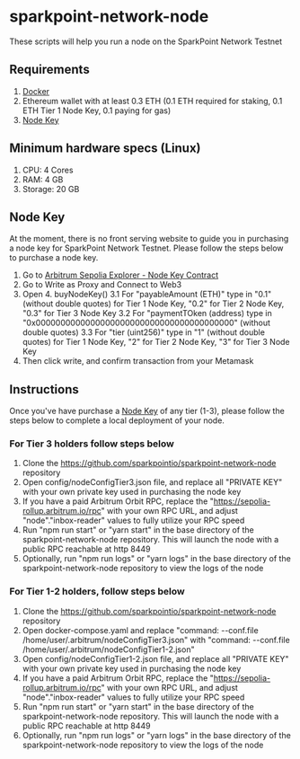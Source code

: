 # sparkpoint-network-node

These scripts will help you run a node on the SparkPoint Network Testnet

## Requirements 
1. [Docker](https://docs.docker.com/get-docker/)
2. Ethereum wallet with at least 0.3 ETH (0.1 ETH required for staking, 0.1 ETH Tier 1 Node Key, 0.1 paying for gas)
3. [Node Key](https://sepolia.arbiscan.io/address/0x4f85319b031c86e12a976bff6c4004fad25a3064)

## Minimum hardware specs (Linux)
1. CPU: 4 Cores
2. RAM: 4 GB
3. Storage: 20 GB

## Node Key
At the moment, there is no front serving website to guide you in purchasing a node key for SparkPoint Network Testnet. Please follow the steps below to purchase a node key.
1. Go to [Arbitrum Sepolia Explorer - Node Key Contract](https://sepolia.arbiscan.io/address/0x4f85319b031c86e12a976bff6c4004fad25a3064)
2. Go to Write as Proxy and Connect to Web3
3. Open 4. buyNodeKey()
3.1 For "payableAmount (ETH)" type in "0.1" (without double quotes) for Tier 1 Node Key, "0.2" for Tier 2 Node Key, "0.3" for Tier 3 Node Key
3.2 For "paymentTOken (address) type in "0x0000000000000000000000000000000000000000" (without double quotes)
3.3 For "tier (uint256)" type in "1" (without double quotes) for Tier 1 Node Key, "2" for Tier 2 Node Key, "3" for Tier 3 Node Key
4. Then click write, and confirm transaction from your Metamask

## Instructions

Once you've have purchase a [Node Key](https://sepolia.arbiscan.io/address/0x4f85319b031c86e12a976bff6c4004fad25a3064) of any tier (1-3), please follow the steps below to complete a local deployment of your node.

### For Tier 3 holders follow steps below
1. Clone the https://github.com/sparkpointio/sparkpoint-network-node repository
2. Open config/nodeConfigTier3.json file, and replace all "PRIVATE KEY" with your own private key used in purchasing the node key
3. If you have a paid Arbitrum Orbit RPC, replace the "https://sepolia-rollup.arbitrum.io/rpc" with your own RPC URL, and adjust "node"."inbox-reader" values to fully utilize your RPC speed
4. Run "npm run start" or "yarn start" in the base directory of the sparkpoint-network-node repository. This will launch the node with a public RPC reachable at http 8449
5. Optionally, run "npm run logs" or "yarn logs" in the base directory of the sparkpoint-network-node repository to view the logs of the node

### For Tier 1-2 holders, follow steps below
1. Clone the https://github.com/sparkpointio/sparkpoint-network-node repository
2. Open docker-compose.yaml and replace "command: --conf.file /home/user/.arbitrum/nodeConfigTier3.json" with "command: --conf.file /home/user/.arbitrum/nodeConfigTier1-2.json"
3. Open config/nodeConfigTier1-2.json file, and replace all "PRIVATE KEY" with your own private key used in purchasing the node key
4. If you have a paid Arbitrum Orbit RPC, replace the "https://sepolia-rollup.arbitrum.io/rpc" with your own RPC URL, and adjust "node"."inbox-reader" values to fully utilize your RPC speed
5. Run "npm run start" or "yarn start" in the base directory of the sparkpoint-network-node repository. This will launch the node with a public RPC reachable at http 8449
6. Optionally, run "npm run logs" or "yarn logs" in the base directory of the sparkpoint-network-node repository to view the logs of the node